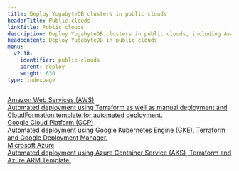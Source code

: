 ```yaml
---
title: Deploy YugabyteDB clusters in public clouds
headerTitle: Public clouds
linkTitle: Public clouds
description: Deploy YugabyteDB clusters in public clouds, including Amazon Web Services (AWS), Google Cloud Platform (GCP), and Microsoft Azure.
headcontent: Deploy YugabyteDB in public clouds
menu:
  v2.18:
    identifier: public-clouds
    parent: deploy
    weight: 630
type: indexpage
---
```

<div class="row">
    <div class="col-12 col-md-6 col-lg-12 col-xl-6">
    <a class="section-link icon-offset" href="aws/cloudformation/">
      <div class="head">
        <div class="icon">
          <i class="fa-brands fa-aws"></i>
        </div>
        <div class="title">Amazon Web Services (AWS)</div>
      </div>
      <div class="body">
        Automated deployment using Terraform as well as manual deployment and CloudFormation template for automated deployment.
      </div>
    </a>
  </div>

  <div class="col-12 col-md-6 col-lg-12 col-xl-6">
    <a class="section-link icon-offset" href="gcp/terraform/">
      <div class="head">
        <div class="icon">
          <i class="fa-brands fa-google"></i>
        </div>
        <div class="title">Google Cloud Platform (GCP)</div>
      </div>
      <div class="body">
        Automated deployment using Google Kubernetes Engine (GKE), Terraform and Google Deployment Manager.
      </div>
    </a>
  </div>

  <div class="col-12 col-md-6 col-lg-12 col-xl-6">
    <a class="section-link icon-offset" href="azure/azure-arm/">
      <div class="head">
        <div class="icon">
          <i class="icon-azure"></i>
        </div>
        <div class="title">Microsoft Azure</div>
      </div>
      <div class="body">
        Automated deployment using Azure Container Service (AKS), Terraform and Azure ARM Template.
      </div>
    </a>
  </div>
</div>
